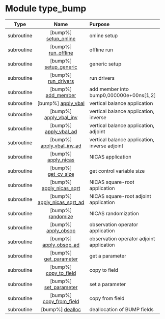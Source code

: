 # Module type_bump

| Type | Name | Purpose |
| :--: | :--: | :---------- |
| subroutine | [bump%] [setup_online](https://github.com/benjaminmenetrier/bump/tree/master/src/type_bump.F90#L80) | online setup |
| subroutine | [bump%] [run_offline](https://github.com/benjaminmenetrier/bump/tree/master/src/type_bump.F90#L198) | offline run |
| subroutine | [bump%] [setup_generic](https://github.com/benjaminmenetrier/bump/tree/master/src/type_bump.F90#L300) | generic setup |
| subroutine | [bump%] [run_drivers](https://github.com/benjaminmenetrier/bump/tree/master/src/type_bump.F90#L343) | run drivers |
| subroutine | [bump%] [add_member](https://github.com/benjaminmenetrier/bump/tree/master/src/type_bump.F90#L547) | add member into bump0,000000e+00ns[1,2] |
| subroutine | [bump%] [apply_vbal](https://github.com/benjaminmenetrier/bump/tree/master/src/type_bump.F90#L594) | vertical balance application |
| subroutine | [bump%] [apply_vbal_inv](https://github.com/benjaminmenetrier/bump/tree/master/src/type_bump.F90#L632) | vertical balance application, inverse |
| subroutine | [bump%] [apply_vbal_ad](https://github.com/benjaminmenetrier/bump/tree/master/src/type_bump.F90#L670) | vertical balance application, adjoint |
| subroutine | [bump%] [apply_vbal_inv_ad](https://github.com/benjaminmenetrier/bump/tree/master/src/type_bump.F90#L708) | vertical balance application, inverse adjoint |
| subroutine | [bump%] [apply_nicas](https://github.com/benjaminmenetrier/bump/tree/master/src/type_bump.F90#L746) | NICAS application |
| subroutine | [bump%] [get_cv_size](https://github.com/benjaminmenetrier/bump/tree/master/src/type_bump.F90#L794) | get control variable size |
| subroutine | [bump%] [apply_nicas_sqrt](https://github.com/benjaminmenetrier/bump/tree/master/src/type_bump.F90#L817) | NICAS square-root application |
| subroutine | [bump%] [apply_nicas_sqrt_ad](https://github.com/benjaminmenetrier/bump/tree/master/src/type_bump.F90#L863) | NICAS square-root adjoint application |
| subroutine | [bump%] [randomize](https://github.com/benjaminmenetrier/bump/tree/master/src/type_bump.F90#L906) | NICAS randomization |
| subroutine | [bump%] [apply_obsop](https://github.com/benjaminmenetrier/bump/tree/master/src/type_bump.F90#L943) | observation operator application |
| subroutine | [bump%] [apply_obsop_ad](https://github.com/benjaminmenetrier/bump/tree/master/src/type_bump.F90#L972) | observation operator adjoint application |
| subroutine | [bump%] [get_parameter](https://github.com/benjaminmenetrier/bump/tree/master/src/type_bump.F90#L1001) | get a parameter |
| subroutine | [bump%] [copy_to_field](https://github.com/benjaminmenetrier/bump/tree/master/src/type_bump.F90#L1057) | copy to field |
| subroutine | [bump%] [set_parameter](https://github.com/benjaminmenetrier/bump/tree/master/src/type_bump.F90#L1134) | set a parameter |
| subroutine | [bump%] [copy_from_field](https://github.com/benjaminmenetrier/bump/tree/master/src/type_bump.F90#L1190) | copy from field |
| subroutine | [bump%] [dealloc](https://github.com/benjaminmenetrier/bump/tree/master/src/type_bump.F90#L1244) | deallocation of BUMP fields |
